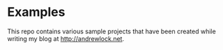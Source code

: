 # Examples

This repo contains various sample projects that have been created while writing my blog at http://andrewlock.net.
